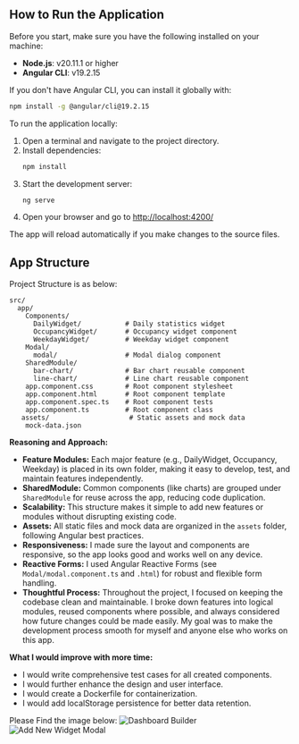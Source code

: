 ## How to Run the Application

Before you start, make sure you have the following installed on your machine:

- **Node.js**: v20.11.1 or higher
- **Angular CLI**: v19.2.15

If you don't have Angular CLI, you can install it globally with:

```bash
npm install -g @angular/cli@19.2.15
```

To run the application locally:

1. Open a terminal and navigate to the project directory.
2. Install dependencies:
   ```bash
   npm install
   ```
3. Start the development server:
   ```bash
   ng serve
   ```
4. Open your browser and go to [http://localhost:4200/](http://localhost:4200/)

The app will reload automatically if you make changes to the source files.


## App Structure
Project Structure is as below:
```
src/
  app/
    Components/
      DailyWidget/           # Daily statistics widget 
      OccupancyWidget/       # Occupancy widget component
      WeekdayWidget/         # Weekday widget component
    Modal/
      modal/                 # Modal dialog component
    SharedModule/
      bar-chart/             # Bar chart reusable component
      line-chart/            # Line chart reusable component
    app.component.css        # Root component stylesheet
    app.component.html       # Root component template
    app.component.spec.ts    # Root component tests
    app.component.ts         # Root component class
   assets/                    # Static assets and mock data
    mock-data.json
```

**Reasoning and Approach:**
- **Feature Modules:** Each major feature (e.g., DailyWidget, Occupancy, Weekday) is placed in its own folder, making it easy to develop, test, and maintain features independently.
- **SharedModule:** Common components (like charts) are grouped under `SharedModule` for reuse across the app, reducing code duplication.
- **Scalability:** This structure makes it simple to add new features or modules without disrupting existing code.
- **Assets:** All static files and mock data are organized in the `assets` folder, following Angular best practices.
- **Responsiveness:** I made sure the layout and components are responsive, so the app looks good and works well on any device.
- **Reactive Forms:** I used Angular Reactive Forms (see `Modal/modal.component.ts` and `.html`) for robust and flexible form handling.
- **Thoughtful Process:** Throughout the project, I focused on keeping the codebase clean and maintainable. I broke down features into logical modules, reused components where possible, and always considered how future changes could be made easily. My goal was to make the development process smooth for myself and anyone else who works on this app.


**What I would improve with more time:**
- I would write comprehensive test cases for all created components.
- I would further enhance the design and user interface.
- I would create a Dockerfile for containerization.
- I would add localStorage persistence for better data retention.


Please Find the image below:
![Dashboard Builder](image-1.png)
![Add New Widget Modal](image-3.png)
